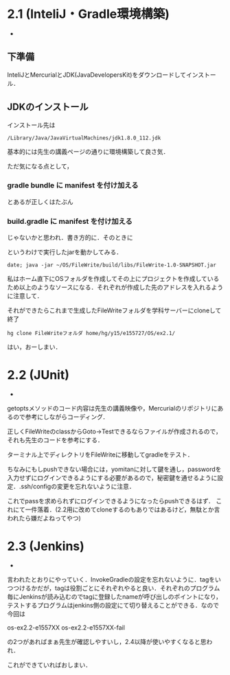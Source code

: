 # 2.1 (InteliJ・Gradle環境構築)
-
## 下準備

InteliJとMercurialとJDK(JavaDevelopersKit)をダウンロードしてインストール．

## JDKのインストール
インストール先は
```
/Library/Java/JavaVirtualMachines/jdk1.8.0_112.jdk
```

基本的には先生の講義ページの通りに環境構築して良さ気．

ただ気になる点として，

### gradle bundle に manifest を付け加える

とあるが正しくはたぶん

### build.gradle に manifest を付け加える

じゃないかと思われ．書き方的に．そのときに

というわけで実行したjarを動かしてみる．

```
date; java -jar ~/OS/FileWrite/build/libs/FileWrite-1.0-SNAPSHOT.jar  
```

私はホーム直下にOSフォルダを作成してその上にプロジェクトを作成しているため以上のようなソースになる．それぞれが作成した先のアドレスを入れるように注意して．

それができたらこれまで生成したFileWriteフォルダを学科サーバーにcloneして終了

```
hg clone FileWriteフォルダ home/hg/y15/e155727/OS/ex2.1/
```

はい，おーしまい．

# 2.2 (JUnit)
-
getoptsメソッドのコード内容は先生の講義映像や，Mercurialのリポジトリにあるので参考にしながらコーディング．

正しくFileWriteのclassからGoto->Testできるならファイルが作成されるので，それも先生のコードを参考にする．

ターミナル上でディレクトリをFileWriteに移動してgradleをテスト．

ちなみにもしpushできない場合には，yomitanに対して鍵を通し，passwordを入力せずにログインできるようにする必要があるので，秘密鍵を通せるように設定．.ssh/configの変更を忘れないように注意．

これでpassを求められずにログインできるようになったらpushできるはず．
これにて一件落着．(2.2用に改めてcloneするのもありではあるけど，無駄とか言われたら嫌だよねってやつ)

# 2.3 (Jenkins)
-
言われたとおりにやっていく．InvokeGradleの設定を忘れないように．tagをいつつけるかだが，tagは役割ごとにそれぞれやると良い．それぞれのプログラム毎にJenkinsが読み込むのでtagに登録したnameが呼び出しのポイントになり，テストするプログラムはjenkins側の設定にて切り替えることができる．なので今回は

os-ex2.2-e1557XX
os-ex2.2-e1557XX-fail

の2つがあればまぁ先生が確認しやすいし，2.4以降が使いやすくなると思われ．

これができていればおしまい．
